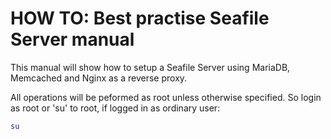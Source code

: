 # HOW TO: Best practise Seafile Server manual
This manual will show how to setup a Seafile Server using MariaDB, Memcached and Nginx as a reverse proxy.

All operations will be peformed as root unless otherwise specified. So login as root or 'su' to root, if logged in as ordinary user:
```bash
su
```